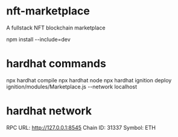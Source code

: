# nft-marketplace
A fullstack NFT blockchain marketplace

npm install --include=dev

# hardhat commands
npx hardhat compile
npx hardhat node
npx hardhat ignition deploy ignition/modules/Marketplace.js  --network localhost

# hardhat network
RPC URL: http://127.0.0.1:8545
Chain ID: 31337
Symbol: ETH
